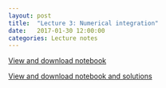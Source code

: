 ```yaml
---
layout: post
title:  "Lecture 3: Numerical integration" 
date:   2017-01-30 12:00:00
categories: Lecture notes
---
```


[View and download notebook](http://nbviewer.ipython.org/github/ggorman/Numerical-methods-1/blob/master/notebook/integration.ipynb)

[View and download notebook and solutions](http://nbviewer.ipython.org/github/ggorman/Numerical-methods-1/blob/master/notebook/integration_solutions.ipynb)


